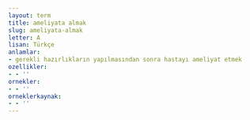 ```yaml
---
layout: term
title: ameliyata almak
slug: ameliyata-almak
letter: A
lisan: Türkçe
anlamlar:
- gerekli hazırlıkların yapılmasından sonra hastayı ameliyat etmek
ozellikler:
- - ''
ornekler:
- - ''
orneklerkaynak:
- - ''
---
```

